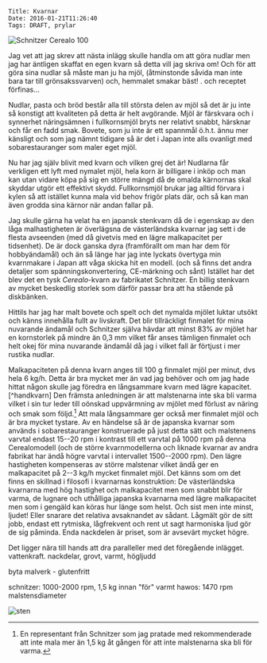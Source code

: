     Title: Kvarnar
    Date: 2016-01-21T11:26:40
    Tags: DRAFT, prylar

![Schnitzer Cerealo 100](</img/kvarn/Cerealo 100.jpg> "titel")

Jag vet att jag skrev att nästa inlägg skulle handla om att göra nudlar men jag har äntligen skaffat en egen kvarn så detta vill jag skriva om! Och för att göra sina nudlar så måste man ju ha mjöl,
(åtminstonde såvida man inte bara tar till grönsakssvarven) och, hemmalet smakar bäst!
. och receptet förfinas...

Nudlar, pasta och bröd består alla till största delen av mjöl så det är ju inte så konstigt att kvaliteten på detta är helt avgörande. Mjöl är färskvara och i synnerhet näringsämnen i fullkornsmjöl bryts ner relativt snabbt, härsknar och får en fadd smak. Bovete, som ju inte är ett spannmål ö.h.t. ännu mer känsligt och som jag nämnt tidigare så är det i Japan inte alls ovanligt med sobarestauranger som maler eget mjöl.

Nu har jag själv blivit med kvarn och vilken grej det är! Nudlarna får verkligen ett lyft med nymalet mjöl, hela korn är billigare i inköp och man kan utan vidare köpa på sig en större mängd då de omalda kärnornas skal skyddar utgör ett effektivt skydd. Fullkornsmjöl brukar jag alltid förvara i kylen så att istället kunna mala vid behov frigör plats där, och så kan man även grodda sina kärnor när andan fallar på.

Jag skulle gärna ha velat ha en japansk stenkvarn då de i egenskap av den låga malhastigheten är överlägsna de västerländska kvarnar jag sett i de flesta avseenden (med då givetvis med en lägre malkapacitet per tidsenhet). De är dock ganska dyra (framförallt om man har dem för hobbyändamål) och än så länge har jag inte lyckats övertyga min kvarnmakare i Japan att våga skicka hit en modell. (och så finns det andra detaljer som spänningskonvertering, CE-märkning och sånt) 
Istället har det blev det en tysk *Cerealo*-kvarn av fabrikatet Schnitzer. En billig stenkvarn av mycket beskedlig storlek som därför passar bra att ha stående på diskbänken. 

Hittils har jag har malt bovete och spelt och det nymalda mjölet luktar utsökt och känns innehålla fullt av livskraft. Det blir tillräckligt finmalet för mina nuvarande ändamål och Schnitzer själva hävdar att minst 83% av mjölet har en kornstorlek på mindre än 0,3 mm vilket får anses tämligen finmalet och helt okej för mina nuvarande ändamål då jag i vilket fall är förtjust i mer rustika nudlar.

Malkapaciteten på denna kvarn anges till 100 g finmalet mjöl per minut, dvs hela 6 kg/h. Detta är bra mycket mer än vad jag behöver och om jag hade hittat någon skulle jag föredra en långsammare kvarn med lägre kapacitet.[^handkvarn] Den främsta anledningen är att malstenarna inte ska bli varma vilket i sin tur leder till oönskad uppvärmning av mjölet med förlust av näring och smak som följd.[^maxtid] 
Att mala långsammare ger också mer finmalet mjöl och är bra mycket tystare. Av en händelse så är de japanska kvarnar som används i sobarestauranger konstruerade på just detta sätt och malstenens varvtal endast 15--20 rpm i kontrast till ett varvtal på 1000 rpm på denna Cerealomodell (och de större kvarnmodellerna och liknade kvarnar av andra fabrikat har ändå högre varvtal i intervallet 1500--2000 rpm). Den lägre hastigheten kompenseras av större malstenar vilket ändå ger en malkapacitet på 2--3 kg/h mycket finmalet mjöl. 
Det känns som om det finns en skillnad i filosofi i kvarnarnas konstruktion: De västerländska kvarnarna med hög hastighet och malkapacitet men som snabbt blir för varma, de lugnare och uthålliga japanska kvarnarna med lägre malkapacitet men som i gengäld kan köras hur länge som helst. Och sist men inte minst, ljudet! Eller snarare det relativa avsaknandet av sådant. Lågmält gör de sitt jobb, endast ett rytmiska, lågfrekvent och rent ut sagt harmoniska ljud gör de sig påminda. Enda nackdelen är priset, som är avsevärt mycket högre.



Det ligger nära till hands att dra paralleller med det föregående inlägget. vattenkraft.
nackdelar, grovt, varmt, högljudd


byta malverk - glutenfritt

[^maxtid]:En representant från Schnitzer som jag pratade med rekommenderade att inte mala mer än 1,5 kg åt gången för att inte malstenarna ska bli för varma.

schnitzer: 1000-2000 rpm, 1,5 kg innan "för" varmt
hawos: 1470 rpm
malstensdiameter

![sten](/img/kvarn/Cerealo%20sten.jpg)
